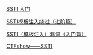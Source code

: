 <a href="https://www.jianshu.com/p/b6f1aea3a2eb">SSTI 入门</a>

<a href="https://blog.csdn.net/miuzzx/article/details/110220425">SSTI模板注入绕过（进阶篇）</a>

<a href="https://www.cnblogs.com/bmjoker/p/13508538.html">SSTI（模板注入）漏洞（入门篇）</a>

<a href="https://blog.csdn.net/weixin_45669205/article/details/114373785">CTFshow——SSTI</a>